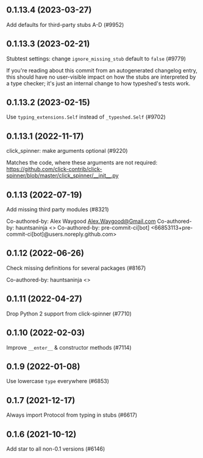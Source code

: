 ## 0.1.13.4 (2023-03-27)

Add defaults for third-party stubs A-D (#9952)

## 0.1.13.3 (2023-02-21)

Stubtest settings: change `ignore_missing_stub` default to `false` (#9779)

If you're reading about this commit from an autogenerated changelog entry, this should have no user-visible impact on how the stubs are interpreted by a type checker; it's just an internal change to how typeshed's tests work.

## 0.1.13.2 (2023-02-15)

Use `typing_extensions.Self` instead of `_typeshed.Self` (#9702)

## 0.1.13.1 (2022-11-17)

click_spinner: make arguments optional (#9220)

Matches the code, where these arguments are not required: https://github.com/click-contrib/click-spinner/blob/master/click_spinner/__init__.py

## 0.1.13 (2022-07-19)

Add missing third party modules (#8321)

Co-authored-by: Alex Waygood <Alex.Waygood@Gmail.com>
Co-authored-by: hauntsaninja <>
Co-authored-by: pre-commit-ci[bot] <66853113+pre-commit-ci[bot]@users.noreply.github.com>

## 0.1.12 (2022-06-26)

Check missing definitions for several packages (#8167)

Co-authored-by: hauntsaninja <>

## 0.1.11 (2022-04-27)

Drop Python 2 support from click-spinner (#7710)

## 0.1.10 (2022-02-03)

Improve `__enter__` & constructor methods (#7114)

## 0.1.9 (2022-01-08)

Use lowercase `type` everywhere (#6853)

## 0.1.7 (2021-12-17)

Always import Protocol from typing in stubs (#6617)

## 0.1.6 (2021-10-12)

Add star to all non-0.1 versions (#6146)

